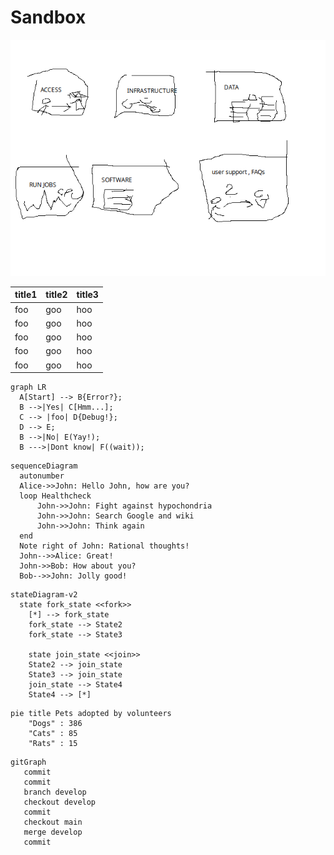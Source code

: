 # Sandbox

![pic](intro-page-layout.png)



| title1 | title2 | title3 |
|----|----|----|
| foo | goo | hoo |
| foo | goo | hoo |
| foo | goo | hoo |
| foo | goo | hoo |
| foo | goo | hoo |


``` mermaid
graph LR
  A[Start] --> B{Error?};
  B -->|Yes| C[Hmm...];
  C --> |foo| D{Debug!};
  D --> E;
  B -->|No| E(Yay!);
  B --->|Dont know| F((wait));
```

``` mermaid
sequenceDiagram
  autonumber
  Alice->>John: Hello John, how are you?
  loop Healthcheck
      John->>John: Fight against hypochondria
      John->>John: Search Google and wiki
      John->>John: Think again
  end
  Note right of John: Rational thoughts!
  John-->>Alice: Great!
  John->>Bob: How about you?
  Bob-->>John: Jolly good!
```


``` mermaid
stateDiagram-v2
  state fork_state <<fork>>
    [*] --> fork_state
    fork_state --> State2
    fork_state --> State3

    state join_state <<join>>
    State2 --> join_state
    State3 --> join_state
    join_state --> State4
    State4 --> [*]
```


``` mermaid
pie title Pets adopted by volunteers
    "Dogs" : 386
    "Cats" : 85
    "Rats" : 15
```

``` mermaid
gitGraph
   commit
   commit
   branch develop
   checkout develop
   commit
   checkout main
   merge develop
   commit
```



